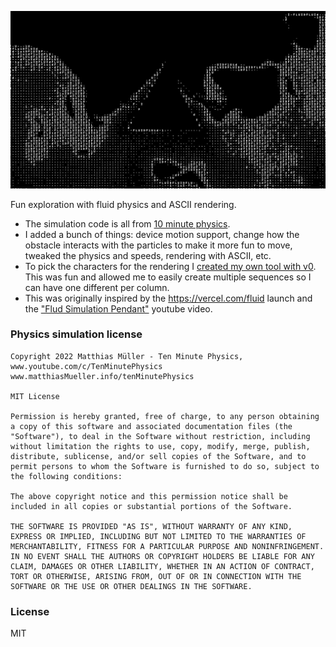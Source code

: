 [![Fluid Trangle](/og.png)](https://fluid-triangle.vercel.app)

Fun exploration with fluid physics and ASCII rendering.

- The simulation code is all from [10 minute physics](https://github.com/matthias-research/pages/blob/master/tenMinutePhysics/18-flip.html).
- I added a bunch of things: device motion support, change how the obstacle interacts with the particles to make it more fun to move, tweaked the physics and speeds, rendering with ASCII, etc.
- To pick the characters for the rendering I [created my own tool with v0](https://v0.dev/chat/brightness-calculator-app-diwk1Unlfdx?b=b_mZ7BOmcGVx9). This was fun and allowed me to easily create multiple sequences so I can have one different per column.
- This was originally inspired by the https://vercel.com/fluid launch and the ["Flud Simulation Pendant"](https://www.youtube.com/watch?v=jis1MC5Tm8k) youtube video.

### Physics simulation license

```
Copyright 2022 Matthias Müller - Ten Minute Physics,
www.youtube.com/c/TenMinutePhysics
www.matthiasMueller.info/tenMinutePhysics

MIT License

Permission is hereby granted, free of charge, to any person obtaining a copy of this software and associated documentation files (the "Software"), to deal in the Software without restriction, including without limitation the rights to use, copy, modify, merge, publish, distribute, sublicense, and/or sell copies of the Software, and to permit persons to whom the Software is furnished to do so, subject to the following conditions:

The above copyright notice and this permission notice shall be included in all copies or substantial portions of the Software.

THE SOFTWARE IS PROVIDED "AS IS", WITHOUT WARRANTY OF ANY KIND, EXPRESS OR IMPLIED, INCLUDING BUT NOT LIMITED TO THE WARRANTIES OF MERCHANTABILITY, FITNESS FOR A PARTICULAR PURPOSE AND NONINFRINGEMENT. IN NO EVENT SHALL THE AUTHORS OR COPYRIGHT HOLDERS BE LIABLE FOR ANY CLAIM, DAMAGES OR OTHER LIABILITY, WHETHER IN AN ACTION OF CONTRACT, TORT OR OTHERWISE, ARISING FROM, OUT OF OR IN CONNECTION WITH THE SOFTWARE OR THE USE OR OTHER DEALINGS IN THE SOFTWARE.
```

### License

MIT
